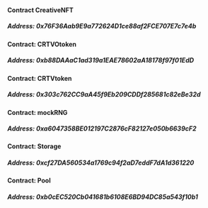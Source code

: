 #### Contract CreativeNFT
##### Address: 0x76F36Aab9E9a772624D1ce88af2FCE707E7c7e4b

#### Contract: CRTVOtoken
##### Address: 0xb88DAAaC1ad319a1EAE78602aA18178f97f01EdD

#### Contract: CRTVtoken
##### Address: 0x303c762CC9aA45f9Eb209CDDf285681c82eBe32d

#### Contract: mockRNG
##### Address: 0xa6047358BE012197C2876cF82127e050b6639cF2

#### Contract: Storage
##### Address: 0xcf27DA560534a1769c94f2aD7eddF7dA1d361220

#### Contract: Pool
##### Address: 0xb0cEC520Cb041681b6108E6BD94DC85a543f10b1

